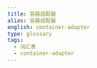 ```yaml
---
title: 容器适配器
alias: 容器适配器
english: container-adapter
type: glossary
tags:
  - 词汇表
  - container-adapter
---
```

